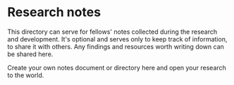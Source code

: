 # Research notes

This directory can serve for fellows' notes collected during the research and development. It's optional and serves only to keep track of information, to share it with others. Any findings and resources worth writing down can be shared here. 

Create your own notes document or directory here and open your research to the world. 
